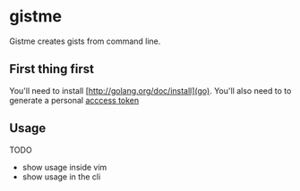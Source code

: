 # gistme

Gistme creates gists from command line.

## First thing first

You'll need to install [http://golang.org/doc/install](go). You'll also 
need to to generate a personal [acccess token](https://github.com/settings/applications)

## Usage

TODO 

- show usage inside vim 
- show usage in the cli 
